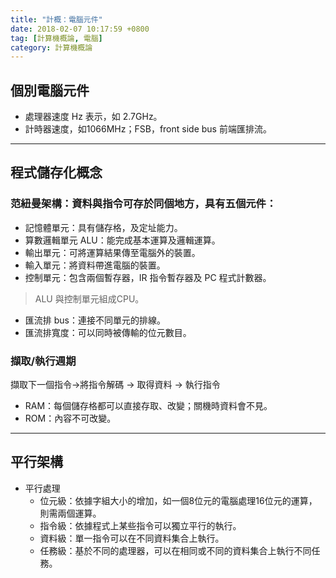 ```yaml
---
title: "計概：電腦元件"
date: 2018-02-07 10:17:59 +0800
tag: [計算機概論, 電腦]
category: 計算機概論
---
```

##  個別電腦元件
- 處理器速度 Hz 表示，如 2.7GHz。
- 計時器速度，如1066MHz；FSB，front side bus 前端匯排流。

---
##  程式儲存化概念
### 范紐曼架構：資料與指令可存於同個地方，具有五個元件：
- 記憶體單元：具有儲存格，及定址能力。
- 算數邏輯單元 ALU：能完成基本運算及邏輯運算。
- 輸出單元：可將運算結果傳至電腦外的裝置。
- 輸入單元：將資料帶進電腦的裝置。
- 控制單元：包含兩個暫存器，IR 指令暫存器及 PC 程式計數器。

>ALU 與控制單元組成CPU。

- 匯流排 bus：連接不同單元的排線。
- 匯流排寬度：可以同時被傳輸的位元數目。



### 擷取/執行週期
擷取下一個指令→將指令解碼 → 取得資料 → 執行指令
- RAM：每個儲存格都可以直接存取、改變；關機時資料會不見。
- ROM：內容不可改變。

---
##  平行架構
- 平行處理
	- 位元級：依據字組大小的增加，如一個8位元的電腦處理16位元的運算，則需兩個運算。
	- 指令級：依據程式上某些指令可以獨立平行的執行。
	- 資料級：單一指令可以在不同資料集合上執行。
	- 任務級：基於不同的處理器，可以在相同或不同的資料集合上執行不同任務。